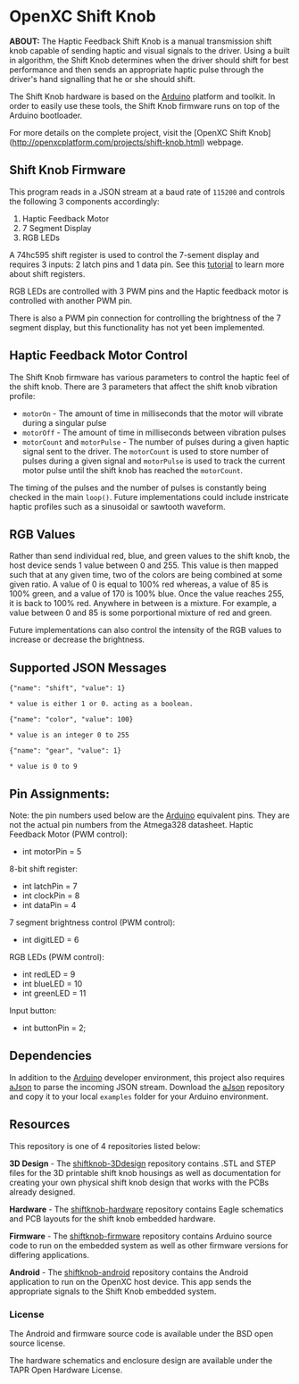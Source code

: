OpenXC Shift Knob
=================

**ABOUT:** The Haptic Feedback Shift Knob is a manual transmission shift knob capable of sending haptic and 
visual signals to the driver. Using a built in algorithm, the Shift Knob determines when the driver 
should shift for best performance and then sends an appropriate haptic pulse through the driver's 
hand signalling that he or she should shift. 

The Shift Knob hardware is based on the [Arduino][] platform and toolkit. In order to easily use these tools,
the Shift Knob firmware runs on top of the Arduino bootloader. 

For more details on the complete project, visit the [OpenXC Shift Knob]
(http://openxcplatform.com/projects/shift-knob.html) webpage.

## Shift Knob Firmware

This program reads in a JSON stream at a baud rate of `115200` and controls the following 3 components accordingly:

1. Haptic Feedback Motor
1. 7 Segment Display
1. RGB LEDs

A 74hc595 shift register is used to control the 7-sement display and requires 3 inputs: 
2 latch pins and 1 data pin. See this [tutorial](http://arduino.cc/en/Tutorial/ShiftOut) to learn
more about shift registers.

RGB LEDs are controlled with 3 PWM pins and the Haptic feedback motor is controlled with another PWM pin. 

There is also a PWM pin connection for controlling the brightness of the 7 segment display, 
but this functionality has not yet been implemented.

## Haptic Feedback Motor Control

The Shift Knob firmware has various parameters to control the haptic feel of the shift knob. There are 3 
parameters that affect the shift knob vibration profile: 

* `motorOn` - The amount of time in milliseconds that the motor will vibrate during a singular pulse
* `motorOff` - The amount of time in milliseconds between vibration pulses
* `motorCount` and `motorPulse` - The number of pulses during a given haptic signal sent to the driver. 
The `motorCount` is used to store number of pulses during a given signal and `motorPulse` is used to track
the current motor pulse until the shift knob has reached the `motorCount`.

The timing of the pulses and the number of pulses is constantly being checked in the main `loop()`. Future
implementations could include instricate haptic profiles such as a sinusoidal or sawtooth waveform.

## RGB Values

Rather than send individual red, blue, and green values to the shift knob, the host device sends 1 value
between 0 and 255. This value is then mapped such that at any given time, two of the colors are being combined
at some given ratio. A value of 0 is equal to 100% red whereas, a value of 85 is 100% green, and a value of 170 
is 100% blue. Once the value reaches 255, it is back to 100% red. Anywhere in between is a mixture. For example,
a value between 0 and 85 is some porportional mixture of red and green. 

Future implementations can also control the intensity of the RGB values to increase or decrease the brightness.

## Supported JSON Messages

	{"name": "shift", "value": 1}  
	
	* value is either 1 or 0. acting as a boolean.
	
	{"name": "color", "value": 100}   
	
	* value is an integer 0 to 255
	
	{"name": "gear", "value": 1}      
	
	* value is 0 to 9

## Pin Assignments:

Note: the pin numbers used below are the [Arduino][] equivalent pins. They are not the actual pin numbers 
from the Atmega328 datasheet. 
Haptic Feedback Motor (PWM control):

* int motorPin = 5

8-bit shift register:

* int latchPin = 7
* int clockPin = 8
* int dataPin = 4

7 segment brightness control (PWM control):

* int digitLED = 6

RGB LEDs (PWM control):

* int redLED = 9
* int blueLED = 10
* int greenLED = 11

Input button: 

* int buttonPin = 2;

## Dependencies

In addition to the [Arduino][] developer environment, this project also requires [aJson][] to parse the 
incoming JSON stream. Download the [aJson] repository and copy it to your local `examples` folder for
your Arduino environment.

## Resources

This repository is one of 4 repositories listed below:

**3D Design** - The [shiftknob-3Ddesign](http://github.com/openxc/shiftknob-3Ddesign) 
repository contains .STL and STEP files for the 3D printable shift knob housings as well as documentation
for creating your own physical shift knob design that works with the PCBs already designed.

**Hardware** - The [shiftknob-hardware](http://github.com/openxc/shiftknob-hardware) 
repository contains Eagle schematics and PCB layouts for the shift knob embedded hardware.

**Firmware** - The [shiftknob-firmware](http://github.com/openxc/shiftknob-firmware) 
repository contains Arduino source code to run on the embedded system as well as other firmware 
versions for differing applications. 

**Android** - The [shiftknob-android](http://github.com/openxc/shiftknob-android) 
repository contains the Android application to run on the OpenXC host device. This app sends the
appropriate signals to the Shift Knob embedded system.

### License

The Android and firmware source code is available under the BSD open source
license.

The hardware schematics and enclosure design are available under the TAPR Open
Hardware License.

[aJson]: http://github.com/interactive-matter/aJson
[Arduino]: http://arduino.cc

